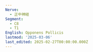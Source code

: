 ```yaml
---
Nerve:
  - 正中神経
Segment:
  - C8
  - T1
English: Opponens Pollicis
lastmod: '2025-03-06'
last_edited: 2025-02-27T00:00:00.000Z
---
```



